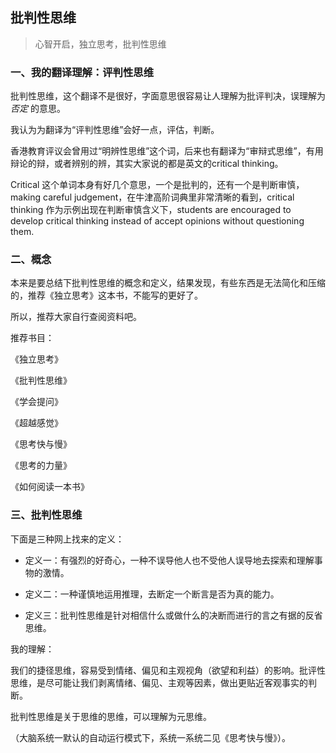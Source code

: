 ## 批判性思维

> 心智开启，独立思考，批判性思维

### 一、我的翻译理解：评判性思维

批判性思维，这个翻译不是很好，字面意思很容易让人理解为批评判决，误理解为*否定* 的意思。

我认为为翻译为“评判性思维”会好一点，评估，判断。

香港教育评议会曾用过“明辨性思维”这个词，后来也有翻译为“审辩式思维”，有用辩论的辩，或者辨别的辨，其实大家说的都是英文的critical thinking。

Critical 这个单词本身有好几个意思，一个是批判的，还有一个是判断审慎，making careful judgement，在牛津高阶词典里非常清晰的看到，critical thinking 作为示例出现在判断审慎含义下，students are encouraged to develop critical thinking instead of accept opinions without questioning them.

### 二、概念

本来是要总结下批判性思维的概念和定义，结果发现，有些东西是无法简化和压缩的，推荐《独立思考》这本书，不能写的更好了。

所以，推荐大家自行查阅资料吧。

推荐书目：

《独立思考》

《批判性思维》

《学会提问》

《超越感觉》

《思考快与慢》

《思考的力量》

《如何阅读一本书》

### 三、批判性思维

下面是三种网上找来的定义：

- 定义一：有强烈的好奇心，一种不误导他人也不受他人误导地去探索和理解事物的激情。

- 定义二：一种谨慎地运用推理，去断定一个断言是否为真的能力。

- 定义三：批判性思维是针对相信什么或做什么的决断而进行的言之有据的反省思维。

我的理解：

我们的捷径思维，容易受到情绪、偏见和主观视角（欲望和利益）的影响。批评性思维，是尽可能让我们剥离情绪、偏见、主观等因素，做出更贴近客观事实的判断。

批判性思维是关于思维的思维，可以理解为元思维。

（大脑系统一默认的自动运行模式下，系统一系统二见《思考快与慢》）。


